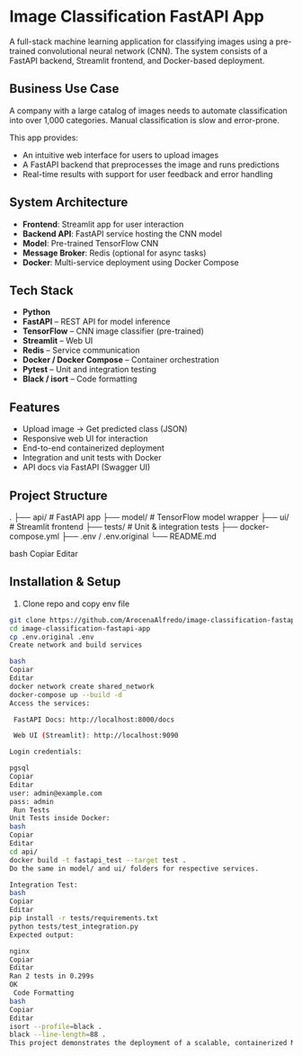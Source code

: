 # Image Classification FastAPI App

A full-stack machine learning application for classifying images using a pre-trained convolutional neural network (CNN). The system consists of a FastAPI backend, Streamlit frontend, and Docker-based deployment.

##  Business Use Case

A company with a large catalog of images needs to automate classification into over 1,000 categories. Manual classification is slow and error-prone.

This app provides:
- An intuitive web interface for users to upload images
- A FastAPI backend that preprocesses the image and runs predictions
- Real-time results with support for user feedback and error handling

##  System Architecture

- **Frontend**: Streamlit app for user interaction
- **Backend API**: FastAPI service hosting the CNN model
- **Model**: Pre-trained TensorFlow CNN
- **Message Broker**: Redis (optional for async tasks)
- **Docker**: Multi-service deployment using Docker Compose

##  Tech Stack

- **Python**
- **FastAPI** – REST API for model inference
- **TensorFlow** – CNN image classifier (pre-trained)
- **Streamlit** – Web UI
- **Redis** – Service communication
- **Docker / Docker Compose** – Container orchestration
- **Pytest** – Unit and integration testing
- **Black / isort** – Code formatting

##  Features

- Upload image → Get predicted class (JSON)
- Responsive web UI for interaction
- End-to-end containerized deployment
- Integration and unit tests with Docker
- API docs via FastAPI (Swagger UI)

##  Project Structure

.
├── api/ # FastAPI app
├── model/ # TensorFlow model wrapper
├── ui/ # Streamlit frontend
├── tests/ # Unit & integration tests
├── docker-compose.yml
├── .env / .env.original
└── README.md

bash
Copiar
Editar

##  Installation & Setup

1. Clone repo and copy env file
```bash
git clone https://github.com/ArocenaAlfredo/image-classification-fastapi-app.git
cd image-classification-fastapi-app
cp .env.original .env
Create network and build services

bash
Copiar
Editar
docker network create shared_network
docker-compose up --build -d
Access the services:

 FastAPI Docs: http://localhost:8000/docs

 Web UI (Streamlit): http://localhost:9090

Login credentials:

pgsql
Copiar
Editar
user: admin@example.com
pass: admin
 Run Tests
Unit Tests inside Docker:
bash
Copiar
Editar
cd api/
docker build -t fastapi_test --target test .
Do the same in model/ and ui/ folders for respective services.

Integration Test:
bash
Copiar
Editar
pip install -r tests/requirements.txt
python tests/test_integration.py
Expected output:

nginx
Copiar
Editar
Ran 2 tests in 0.299s
OK
 Code Formatting
bash
Copiar
Editar
isort --profile=black .
black --line-length=88 .
This project demonstrates the deployment of a scalable, containerized ML system with a modern Python backend and a user-friendly interface.

